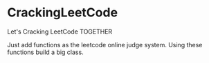 CrackingLeetCode
================

Let's Cracking LeetCode TOGETHER

Just add functions as the leetcode online judge system. Using these functions build a big class.

